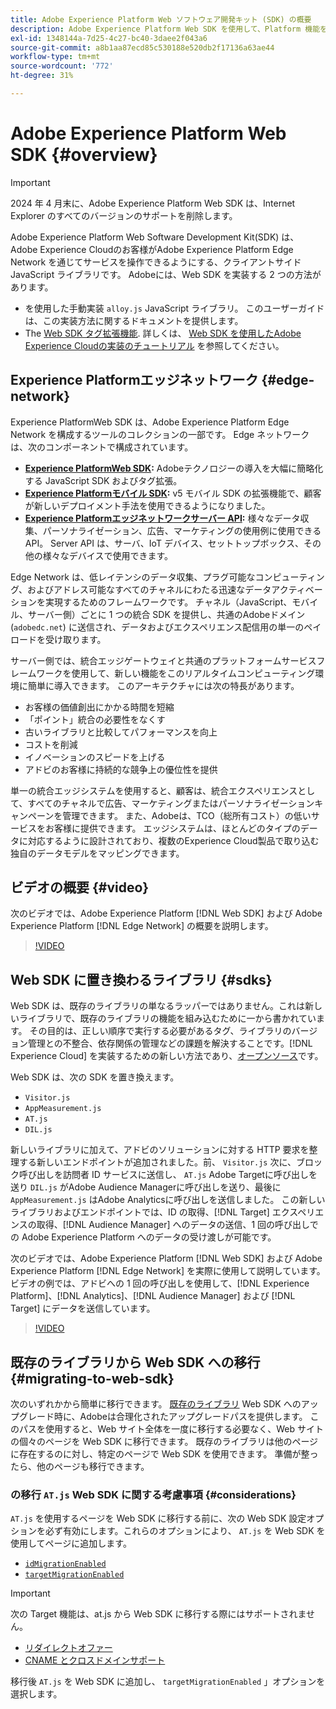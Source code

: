 ```yaml
---
title: Adobe Experience Platform Web ソフトウェア開発キット (SDK) の概要
description: Adobe Experience Platform Web SDK を使用して、Platform 機能を Web サイトに統合する方法について説明します。
exl-id: 1348144a-7d25-4c27-bc40-3daee2f043a6
source-git-commit: a8b1aa87ecd85c530188e520db2f17136a63ae44
workflow-type: tm+mt
source-wordcount: '772'
ht-degree: 31%

---
```



# Adobe Experience Platform Web SDK {#overview}

>[!IMPORTANT]
>
>2024 年 4 月末に、Adobe Experience Platform Web SDK は、Internet Explorer のすべてのバージョンのサポートを削除します。

Adobe Experience Platform Web Software Development Kit(SDK) は、Adobe Experience Cloudのお客様がAdobe Experience Platform Edge Network を通じてサービスを操作できるようにする、クライアントサイド JavaScript ライブラリです。 Adobeには、Web SDK を実装する 2 つの方法があります。

* を使用した手動実装 `alloy.js` JavaScript ライブラリ。 このユーザーガイドは、この実装方法に関するドキュメントを提供します。
* The [Web SDK タグ拡張機能](../tags/extensions/client/web-sdk/web-sdk-extension-configuration.md). 詳しくは、 [Web SDK を使用したAdobe Experience Cloudの実装のチュートリアル](https://experienceleague.adobe.com/docs/platform-learn/implement-web-sdk/overview.html?lang=ja) を参照してください。

## Experience Platformエッジネットワーク {#edge-network}

Experience PlatformWeb SDK は、Adobe Experience Platform Edge Network を構成するツールのコレクションの一部です。 Edge ネットワークは、次のコンポーネントで構成されています。

* **[Experience PlatformWeb SDK](#overview):** Adobeテクノロジーの導入を大幅に簡略化する JavaScript SDK およびタグ拡張。
* **[Experience Platformモバイル SDK](https://developer.adobe.com/client-sdks/home/):** v5 モバイル SDK の拡張機能で、顧客が新しいデプロイメント手法を使用できるようになりました。
* **[Experience Platformエッジネットワークサーバー API](../server-api/overview.md):** 様々なデータ収集、パーソナライゼーション、広告、マーケティングの使用例に使用できる API。 Server API は、サーバ、IoT デバイス、セットトップボックス、その他の様々なデバイスで使用できます。

Edge Network は、低レイテンシのデータ収集、プラグ可能なコンピューティング、およびアドレス可能なすべてのチャネルにわたる迅速なデータアクティベーションを実現するためのフレームワークです。 チャネル（JavaScript、モバイル、サーバー側）ごとに 1 つの統合 SDK を提供し、共通のAdobeドメイン (`adobedc.net`) に送信され、データおよびエクスペリエンス配信用の単一のペイロードを受け取ります。

サーバー側では、統合エッジゲートウェイと共通のプラットフォームサービスフレームワークを使用して、新しい機能をこのリアルタイムコンピューティング環境に簡単に導入できます。 このアーキテクチャには次の特長があります。

* お客様の価値創出にかかる時間を短縮
* 「ポイント」統合の必要性をなくす
* 古いライブラリと比較してパフォーマンスを向上
* コストを削減
* イノベーションのスピードを上げる
* アドビのお客様に持続的な競争上の優位性を提供

単一の統合エッジシステムを使用すると、顧客は、統合エクスペリエンスとして、すべてのチャネルで広告、マーケティングまたはパーソナライゼーションキャンペーンを管理できます。 また、Adobeは、TCO（総所有コスト）の低いサービスをお客様に提供できます。 エッジシステムは、ほとんどのタイプのデータに対応するように設計されており、複数のExperience Cloud製品で取り込む独自のデータモデルをマッピングできます。

## ビデオの概要 {#video}

次のビデオでは、Adobe Experience Platform [!DNL Web SDK] および Adobe Experience Platform [!DNL Edge Network] の概要を説明します。

>[!VIDEO](https://video.tv.adobe.com/v/34141?quality=12&learn=on)

## Web SDK に置き換わるライブラリ {#sdks}

Web SDK は、既存のライブラリの単なるラッパーではありません。これは新しいライブラリで、既存のライブラリの機能を組み込むために一から書かれています。 その目的は、正しい順序で実行する必要があるタグ、ライブラリのバージョン管理との不整合、依存関係の管理などの課題を解決することです。[!DNL Experience Cloud] を実装するための新しい方法であり、[オープンソース](https://github.com/adobe/alloy)です。

Web SDK は、次の SDK を置き換えます。

* `Visitor.js`
* `AppMeasurement.js`
* `AT.js`
* `DIL.js`

新しいライブラリに加えて、アドビのソリューションに対する HTTP 要求を整理する新しいエンドポイントが追加されました。前、 `Visitor.js` 次に、ブロック呼び出しを訪問者 ID サービスに送信し、 `AT.js` Adobe Targetに呼び出しを送り `DIL.js` がAdobe Audience Managerに呼び出しを送り、最後に `AppMeasurement.js` はAdobe Analyticsに呼び出しを送信しました。 この新しいライブラリおよびエンドポイントでは、ID の取得、[!DNL Target] エクスペリエンスの取得、[!DNL Audience Manager] へのデータの送信、1 回の呼び出しでの Adobe Experience Platform へのデータの受け渡しが可能です。

次のビデオでは、Adobe Experience Platform [!DNL Web SDK] および Adobe Experience Platform [!DNL Edge Network] を実際に使用して説明しています。ビデオの例では、アドビへの 1 回の呼び出しを使用して、[!DNL Experience Platform]、[!DNL Analytics]、[!DNL Audience Manager] および [!DNL Target] にデータを送信しています。

>[!VIDEO](https://video.tv.adobe.com/v/34148)

## 既存のライブラリから Web SDK への移行 {#migrating-to-web-sdk}

次のいずれかから簡単に移行できます。 [既存のライブラリ](#sdks) Web SDK へのアップグレード時に、Adobeは合理化されたアップグレードパスを提供します。 このパスを使用すると、Web サイト全体を一度に移行する必要なく、Web サイトの個々のページを Web SDK に移行できます。 既存のライブラリは他のページに存在するのに対し、特定のページで Web SDK を使用できます。 準備が整ったら、他のページも移行できます。

### の移行 `AT.js` Web SDK に関する考慮事項 {#considerations}

`AT.js` を使用するページを Web SDK に移行する前に、次の Web SDK 設定オプションを必ず有効にします。これらのオプションにより、 `AT.js` を Web SDK を使用してページに追加します。

* [`idMigrationEnabled`](fundamentals/configuring-the-sdk.md#id-migration-enabled)
* [`targetMigrationEnabled`](fundamentals/configuring-the-sdk.md#targetMigrationEnabled)


>[!IMPORTANT]
>
>次の Target 機能は、at.js から Web SDK に移行する際にはサポートされません。
>
>* [リダイレクトオファー](https://experienceleague.adobe.com/docs/target/using/experiences/offers/offer-redirect.html?lang=ja)
>* [CNAME とクロスドメインサポート](https://experienceleague.adobe.com/docs/target-dev/developer/client-side/at-js-implementation/atjs-cookies.html)

移行後 `AT.js` を Web SDK に追加し、 `targetMigrationEnabled` 」オプションを選択します。
